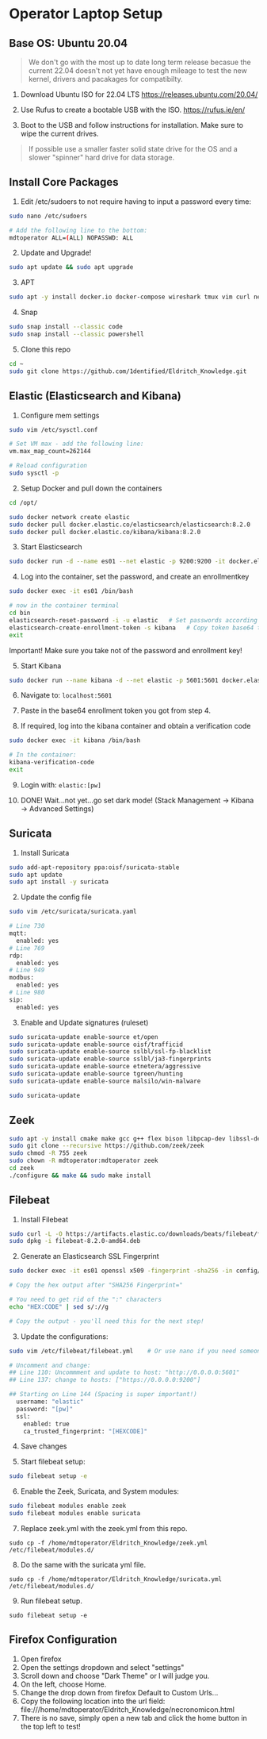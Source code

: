 # Operator Laptop Setup

## Base OS: Ubuntu 20.04

> We don't go with the most up to date long term release becasue the current 22.04 doesn't not yet have enough mileage to test the new kernel, drivers and pacakages for compatibilty.

1. Download Ubuntu ISO for 22.04 LTS
https://releases.ubuntu.com/20.04/

2. Use Rufus to create a bootable USB with the ISO.
https://rufus.ie/en/

3. Boot to the USB and follow instructions for installation. Make sure to wipe the current drives.
> If possible use a smaller faster solid state drive for the OS and a slower "spinner" hard drive for data storage.

## Install Core Packages

1. Edit /etc/sudoers to not require having to input a password every time: 
```bash
sudo nano /etc/sudoers

# Add the following line to the bottom:
mdtoperator ALL=(ALL) NOPASSWD: ALL
```

2. Update and Upgrade!
```bash
sudo apt update && sudo apt upgrade
```

3. APT
```bash
sudo apt -y install docker.io docker-compose wireshark tmux vim curl net-tools python3-pip jq git
```

4. Snap
```bash
sudo snap install --classic code
sudo snap install --classic powershell
```

5. Clone this repo
```bash
cd ~
sudo git clone https://github.com/1dentified/Eldritch_Knowledge.git
```

## Elastic (Elasticsearch and Kibana)

1. Configure mem settings
```bash
sudo vim /etc/sysctl.conf

# Set VM max - add the following line:
vm.max_map_count=262144

# Reload configuration
sudo sysctl -p
```

2. Setup Docker and pull down the containers
```bash
cd /opt/

sudo docker network create elastic
sudo docker pull docker.elastic.co/elasticsearch/elasticsearch:8.2.0
sudo docker pull docker.elastic.co/kibana/kibana:8.2.0
```

3. Start Elasticsearch
```bash
sudo docker run -d --name es01 --net elastic -p 9200:9200 -it docker.elastic.co/elasticsearch/elasticsearch:8.2.0
```

4. Log into the container, set the password, and create an enrollmentkey
```bash
sudo docker exec -it es01 /bin/bash

# now in the container terminal
cd bin
elasticsearch-reset-password -i -u elastic   # Set passwords according to local requirements
elasticsearch-create-enrollment-token -s kibana   # Copy token base64 text and save it for kibana enrollement
exit
```

Important! Make sure you take not of the password and enrollment key!

5. Start Kibana
```bash
sudo docker run --name kibana -d --net elastic -p 5601:5601 docker.elastic.co/kibana/kibana:8.2.0
```

6. Navigate to: `localhost:5601`

7. Paste in the base64 enrollment token you got from step 4.

8. If required, log into the kibana container and obtain a verification code
```bash
sudo docker exec -it kibana /bin/bash

# In the container:
kibana-verification-code
exit
```

9. Login with: `elastic:[pw]`

10. DONE! Wait...not yet...go set dark mode! (Stack Management -> Kibana -> Advanced Settings)


## Suricata
1. Install Suricata
```bash
sudo add-apt-repository ppa:oisf/suricata-stable
sudo apt update
sudo apt install -y suricata
```

2. Update the config file
```bash
sudo vim /etc/suricata/suricata.yaml

# Line 730
mqtt:
  enabled: yes  
# Line 769
rdp:
  enabled: yes
# Line 949
modbus:
  enabled: yes
# Line 980
sip:
  enabled: yes
```

3. Enable and Update signatures (ruleset)
```bash
sudo suricata-update enable-source et/open
sudo suricata-update enable-source oisf/trafficid
sudo suricata-update enable-source sslbl/ssl-fp-blacklist
sudo suricata-update enable-source sslbl/ja3-fingerprints
sudo suricata-update enable-source etnetera/aggressive
sudo suricata-update enable-source tgreen/hunting
sudo suricata-update enable-source malsilo/win-malware

sudo suricata-update
```


## Zeek
```bash
sudo apt -y install cmake make gcc g++ flex bison libpcap-dev libssl-dev python3 python3-dev swig zlib1g-dev
sudo git clone --recursive https://github.com/zeek/zeek
sudo chmod -R 755 zeek
sudo chown -R mdtoperator:mdtoperator zeek
cd zeek
./configure && make && sudo make install
```

## Filebeat
1. Install Filebeat
```bash
sudo curl -L -O https://artifacts.elastic.co/downloads/beats/filebeat/filebeat-8.2.0-amd64.deb
sudo dpkg -i filebeat-8.2.0-amd64.deb
```

2. Generate an Elasticsearch SSL Fingerprint
```bash
sudo docker exec -it es01 openssl x509 -fingerprint -sha256 -in config/certs/http_ca.crt

# Copy the hex output after "SHA256 Fingerprint="

# You need to get rid of the ":" characters
echo "HEX:CODE" | sed s/://g

# Copy the output - you'll need this for the next step!
```

3. Update the configurations:
```bash
sudo vim /etc/filebeat/filebeat.yml    # Or use nano if you need someone to hold your hand!

# Uncomment and change:
## Line 110: Uncommment and update to host: "http://0.0.0.0:5601"
## Line 137: change to hosts: ["https://0.0.0.0:9200"]

## Starting on Line 144 (Spacing is super important!)
  username: "elastic"
  password: "[pw]"
  ssl:
    enabled: true
    ca_trusted_fingerprint: "[HEXCODE]"
```

4. Save changes
  
5. Start filebeat setup:
```bash
sudo filebeat setup -e
```

6. Enable the Zeek, Suricata, and System modules:
```bash
sudo filebeat modules enable zeek 
sudo filebeat modules enable suricata
```

7. Replace zeek.yml with the zeek.yml from this repo.
```
sudo cp -f /home/mdtoperator/Eldritch_Knowledge/zeek.yml /etc/filebeat/modules.d/
```

8. Do the same with the suricata yml file.
```
sudo cp -f /home/mdtoperator/Eldritch_Knowledge/suricata.yml /etc/filebeat/modules.d/
```

9. Run filebeat setup.
```
sudo filebeat setup -e
```


## Firefox Configuration
1. Open firefox
2. Open the settings dropdown and select "settings"
3. Scroll down and choose "Dark Theme" or I will judge you.
4. On the left, choose Home.
5. Change the drop down from firefox Default to Custom Urls...
6. Copy the following location into the url field: file:///home/mdtoperator/Eldritch_Knowledge/necronomicon.html
7. There is no save, simply open a new tab and click the home button in the top left to test!
